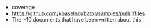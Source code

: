* coverage
* https://github.com/kbaseIncubator/samples/pull/1/files
* The ~10 documents that have been written about this